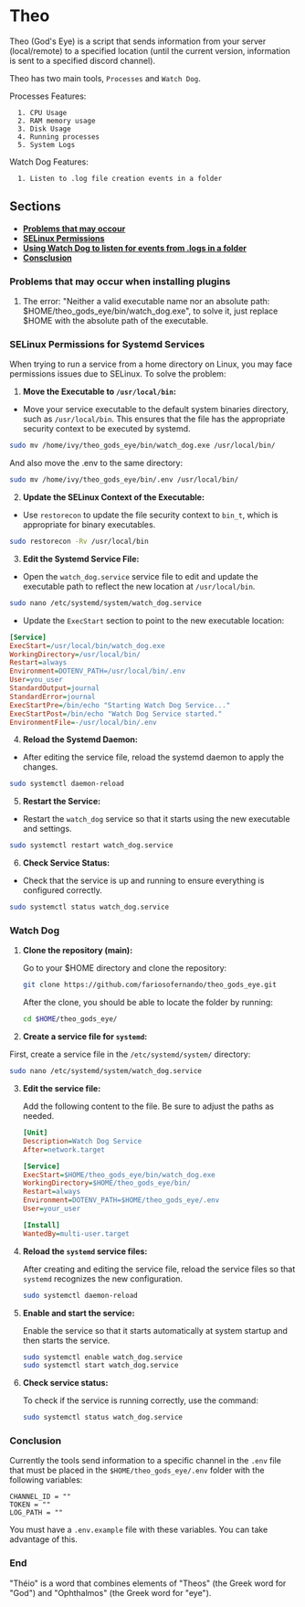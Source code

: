 # Theo

   Theo (God's Eye) is a script that sends information from your server (local/remote) to a specified location (until the current version, information is sent to a specified discord channel).

   Theo has two main tools, `Processes` and `Watch Dog`.

   Processes Features:

      1. CPU Usage
      2. RAM memory usage
      3. Disk Usage
      4. Running processes
      5. System Logs

   Watch Dog Features:

      1. Listen to .log file creation events in a folder

## Sections

- **[Problems that may occour](#problems-that-may-occur-when-installing-plugins)**
- **[SELinux Permissions](#selinux-permissions-for-systemd-services)**
- **[Using Watch Dog to listen for events from .logs in a folder](#watch-dog)**
- **[Consclusion](#conclusion)**

### Problems that may occur when installing plugins

   1. The error: "Neither a valid executable name nor an absolute path: $HOME/theo_gods_eye/bin/watch_dog.exe", to solve it, just replace $HOME with the absolute path of the executable.

### SELinux Permissions for Systemd Services

   When trying to run a service from a home directory on Linux, you may face permissions issues due to SELinux. To solve the problem:

   1. **Move the Executable to `/usr/local/bin`:**

   - Move your service executable to the default system binaries directory, such as `/usr/local/bin`. This ensures that the file has the appropriate security context to be executed by systemd.

   ```bash
   sudo mv /home/ivy/theo_gods_eye/bin/watch_dog.exe /usr/local/bin/
   ```

   And also move the .env to the same directory:

   ```bash
   sudo mv /home/ivy/theo_gods_eye/bin/.env /usr/local/bin/
   ```

   2. **Update the SELinux Context of the Executable:**

   - Use `restorecon` to update the file security context to `bin_t`, which is appropriate for binary executables.

   ```bash
   sudo restorecon -Rv /usr/local/bin
   ```

   3. **Edit the Systemd Service File:**

   - Open the `watch_dog.service` service file to edit and update the executable path to reflect the new location at `/usr/local/bin`.

   ```bash
   sudo nano /etc/systemd/system/watch_dog.service
   ```

   - Update the `ExecStart` section to point to the new executable location:

   ```ini
   [Service]
   ExecStart=/usr/local/bin/watch_dog.exe
   WorkingDirectory=/usr/local/bin/
   Restart=always
   Environment=DOTENV_PATH=/usr/local/bin/.env
   User=you_user
   StandardOutput=journal
   StandardError=journal
   ExecStartPre=/bin/echo "Starting Watch Dog Service..."
   ExecStartPost=/bin/echo "Watch Dog Service started."
   EnvironmentFile=-/usr/local/bin/.env
   ```

   4. **Reload the Systemd Daemon:**

   - After editing the service file, reload the systemd daemon to apply the changes.

   ```bash
   sudo systemctl daemon-reload
   ```

   5. **Restart the Service:**

   - Restart the `watch_dog` service so that it starts using the new executable and settings.

   ```bash
   sudo systemctl restart watch_dog.service
   ```

   6. **Check Service Status:**

   - Check that the service is up and running to ensure everything is configured correctly.

   ```bash
   sudo systemctl status watch_dog.service
   ```


### Watch Dog

1. **Clone the repository (main):**

   Go to your $HOME directory and clone the repository:

   ```sh
   git clone https://github.com/fariosofernando/theo_gods_eye.git
   ```

   After the clone, you should be able to locate the folder by running:

   ```sh
   cd $HOME/theo_gods_eye/
   ```

2. **Create a service file for `systemd`:**

 First, create a service file in the `/etc/systemd/system/` directory:

 ```sh
 sudo nano /etc/systemd/system/watch_dog.service
 ```

3. **Edit the service file:**

   Add the following content to the file. Be sure to adjust the paths as needed.

   ```ini
   [Unit]
   Description=Watch Dog Service
   After=network.target

   [Service]
   ExecStart=$HOME/theo_gods_eye/bin/watch_dog.exe
   WorkingDirectory=$HOME/theo_gods_eye/bin/
   Restart=always
   Environment=DOTENV_PATH=$HOME/theo_gods_eye/.env
   User=your_user

   [Install]
   WantedBy=multi-user.target
   ```

4. **Reload the `systemd` service files:**

   After creating and editing the service file, reload the service files so that `systemd` recognizes the new configuration.

   ```sh
   sudo systemctl daemon-reload
   ```

5. **Enable and start the service:**

   Enable the service so that it starts automatically at system startup and then starts the service.

   ```sh
   sudo systemctl enable watch_dog.service
   sudo systemctl start watch_dog.service
   ```

6. **Check service status:**

   To check if the service is running correctly, use the command:

   ```sh
   sudo systemctl status watch_dog.service
   ```

### Conclusion

   Currently the tools send information to a specific channel in the `.env` file that must be placed in the `$HOME/theo_gods_eye/.env` folder with the following variables:

   ```
   CHANNEL_ID = ""
   TOKEN = ""
   LOG_PATH = ""
   ```

   You must have a `.env.example` file with these variables. You can take advantage of this.


### End

"Théio" is a word that combines elements of "Theos" (the Greek word for "God") and "Ophthalmos" (the Greek word for "eye").
